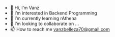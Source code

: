 - 👋 Hi, I’m Vanz
- 👀 I’m interested in Backend Programming
- 🌱 I’m currently learning rAthena
- 💞️ I’m looking to collaborate on ...
- 📫 How to reach me vanzbelleza70@gmail.com


